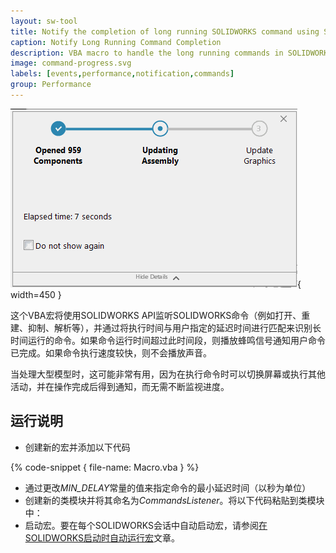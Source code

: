 ```yaml
---
layout: sw-tool
title: Notify the completion of long running SOLIDWORKS command using SOLIDWORKS API
caption: Notify Long Running Command Completion
description: VBA macro to handle the long running commands in SOLIDWORKS (open, rebuild, suppress etc.) and beep to notify its completion
image: command-progress.svg
labels: [events,performance,notification,commands]
group: Performance
---
```

![在SOLIDWORKS中打开大型装配文件](opening-file-progressbar.png){ width=450 }

这个VBA宏将使用SOLIDWORKS API监听SOLIDWORKS命令（例如打开、重建、抑制、解析等），并通过将执行时间与用户指定的延迟时间进行匹配来识别长时间运行的命令。如果命令运行时间超过此时间段，则播放蜂鸣信号通知用户命令已完成。如果命令执行速度较快，则不会播放声音。

当处理大型模型时，这可能非常有用，因为在执行命令时可以切换屏幕或执行其他活动，并在操作完成后得到通知，而无需不断监视进度。

## 运行说明

* 创建新的宏并添加以下代码

{% code-snippet { file-name: Macro.vba } %}

* 通过更改*MIN_DELAY*常量的值来指定命令的最小延迟时间（以秒为单位）
* 创建新的类模块并将其命名为*CommandsListener*。将以下代码粘贴到类模块中：
* 启动宏。要在每个SOLIDWORKS会话中自动启动宏，请参阅[在SOLIDWORKS启动时自动运行宏](/solidworks-api/getting-started/macros/run-macro-on-solidworks-start/)文章。